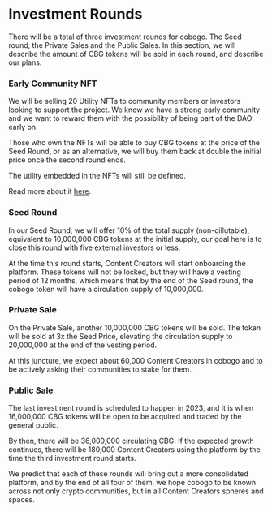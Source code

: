 # Investment Rounds

There will be a total of three investment rounds for cobogo. The Seed round, the Private Sales and the Public Sales. In this section, we will describe the amount of CBG tokens will be sold in each round, and describe our plans.

### Early Community NFT

We will be selling 20 Utility NFTs to community members or investors looking to support the project. We know we have a strong early community and we want to reward them with the possibility of being part of the DAO early on.

Those who own the NFTs will be able to buy CBG tokens at the price of the Seed Round, or as an alternative, we will buy them back at double the initial price once the second round ends.

The utility embedded in the NFTs will still be defined.

Read more about it [here](community-nft.md).

### Seed Round

In our Seed Round, we will offer 10% of the total supply (non-dillutable), equivalent to 10,000,000 CBG tokens at the initial supply,  our goal here is to close this round with  five external investors or less.

At the time this round starts, Content Creators will start onboarding the platform. These tokens will not be locked, but they will have a vesting period of 12 months, which means that by the end of the Seed round, the cobogo token will have a circulation supply of 10,000,000.

### Private Sale

On the Private Sale, another 10,000,000 CBG tokens will be sold. The token will be sold at 3x the Seed Price, elevating the circulation supply to 20,000,000 at the end of the vesting period.&#x20;

At this juncture, we expect about 60,000 Content Creators in cobogo and to be actively asking their communities to stake for them.

### Public Sale

The last investment round is scheduled to happen in 2023, and it is when 16,000,000 CBG tokens will be open to be acquired and traded by the general public.&#x20;

By then, there will be 36,000,000 circulating CBG. If the expected growth continues, there will be 180,000 Content Creators using the platform by the time the third investment round starts.

We predict that each of these rounds will bring out a more consolidated platform, and by the end of all four of them, we hope cobogo to be known across not only crypto communities, but in all Content Creators spheres and spaces.

